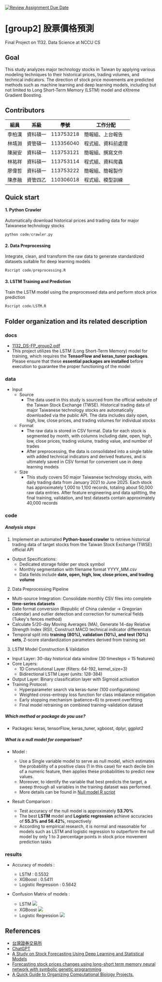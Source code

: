[![Review Assignment Due Date](https://classroom.github.com/assets/deadline-readme-button-22041afd0340ce965d47ae6ef1cefeee28c7c493a6346c4f15d667ab976d596c.svg)](https://classroom.github.com/a/HR2Xz9sU)

# [group2] 股票價格預測

Final Project on 1132. Data Science at NCCU CS

## Goal

This study analyzes major technology stocks in Taiwan by applying various modeling techniques to their historical prices, trading volumes, and technical indicators. The direction of stock price movements are predicted methods such as machine learning and deep learning models, including but not limited to Long Short-Term Memory (LSTM) model and eXtreme Gradient Boosting.

## Contributors

| 組員   | 系級     | 學號      | 工作分配           |
| ------ | -------- | --------- | ------------------ |
| 李柏漢 | 資科碩一 | 113753218 | 簡報組、上台報告   |
| 林靖淵 | 資管碩一 | 113356040 | 程式組、資料前處理 |
| 陳昶安 | 資科碩一 | 113753121 | 簡報組、撰寫文件   |
| 林祐祥 | 資科碩一 | 113753114 | 程式組、資料爬蟲   |
| 廖偉哲 | 資科碩一 | 113753222 | 簡報組、簡報製作   |
| 陳彥融 | 資管四乙 | 110306018 | 程式組、模型訓練   |

## Quick start

#### 1. Python Crawler

Automatically download historical prices and trading data for major Taiwanese technology stocks

```Python
python code/crawler.py
```

#### 2. Data Preprocessing

Integrate, clean, and transform the raw data to generate standardized datasets suitable for deep learning models

```R
Rscript code/preprocessing.R
```

#### 3. LSTM Training and Prediction

Train the LSTM model using the preprocessed data and perform stock price prediction

```R
Rscript code/LSTM.R
```

## Folder organization and its related description

### docs

- [1132_DS-FP_group2.pdf](/docs/資料科學期末報告.pdf)
- This project utilizes the LSTM (Long Short-Term Memory) model for training, which requires the **TensorFlow and keras_tuner packages**. Please ensure that these **essential packages are installed** before execution to guarantee the proper functioning of the model

### data

- Input
  - Source
    - The data used in this study is sourced from the official website of the Taiwan Stock Exchange (TWSE). Historical trading data of major Taiwanese technology stocks are automatically downloaded via the public API. The data includes daily open, high, low, close prices, and trading volumes for individual stocks
  - Format
    - The raw data is stored in CSV format. Data for each stock is segmented by month, with columns including date, open, high, low, close prices, trading volume, trading value, and number of trades
    - After preprocessing, the data is consolidated into a single table with added technical indicators and derived features, and is ultimately saved in CSV format for convenient use in deep learning models
  - Size
    - This study covers 50 major Taiwanese technology stocks, with daily trading data from January 2021 to June 2025. Each stock has approximately 1,000 to 1,100 records, totaling about 50,000 raw data entries. After feature engineering and data splitting, the final training, validation, and test datasets contain approximately 40,000 records

### code

##### Analysis steps

1. Implement an automated **Python-based crawler** to retrieve historical trading data of target stocks from the Taiwan Stock Exchange (TWSE) official API

- Output Specifications:
  - Dedicated storage folder per stock symbol
  - Monthly segmentation with filename format YYYY_MM.csv
  - Data fields include **date, open, high, low, close prices, and trading volume**

2. Data Preprocessing Pipeline

- Multi-source Integration: Consolidate monthly CSV files into complete **time-series datasets**
- Date format conversion (Republic of China calendar → Gregorian calendar) and outlier detection and correction for numerical fields (Tukey's fences method)
- Calculate 5/20-day Moving Averages (MA), Generate 14-day Relative Strength Index (RSI), Construct MACD technical indicator differentials
- Temporal split into **training (80%), validation (10%), and test (10%) sets**, Z-score standardization parameters derived from training set

3. LSTM Model Construction & Validation

- Input Layer: 30-day historical data window (30 timesteps × 15 features)
- Core Layers:
  - 1D Convolutional Layer (filters: 64-192, kernel_size=3)
  - Bidirectional LSTM Layer (units: 128-384)
- Output Layer: Binary classification layer with Sigmoid activation
- Training Protocol:
  - Hyperparameter search via keras-tuner (100 configurations)
  - Weighted cross-entropy loss function for class imbalance mitigation
  - Early stopping mechanism (patience=6) to prevent overfitting
  - Final model retraining on combined training-validation dataset

##### Which method or package do you use?

- Packages: keras, tensorFlow, keras_tuner, xgboost, dplyr, ggplot2

##### What is a null model for comparison?

- Model :

  - Use a Single variable model to serve as null model, which estimates the probability of a positive class (1 in this case) for each decile bin of a numeric feature, then applies these probabilities to predict new values.
  - Moreover, to identify the variable that best predicts the target, a sweep through all variables in the training dataset was performed.
  - More details can be found in [Null model R script](/code/Null_model.R)

- Result Comparison :
  - Test accuracy of the null model is approximately **53.70%**
  - The best **LSTM** model and **Logistic regression** achieve accuracies of **55.3% and 56.42%**, respectively
  - According to empirical research, it is normal and reasonable for models such as LSTM and logistic regression to outperform the null model by only 1 to 3 percentage points in stock price movement prediction tasks

### results

- Accuracy of models :

  - LSTM : 0.5532
  - XGBoost : 0.5411
  - Logistic Regression : 0.5642

- Confusion Matrix of models :
  - LSTM
    ![](/results/images/CM_LSTM_0.png)
  - XGBoost
    ![](/results/images/CM_XGB_0.png)
  - Logistic Regression
    ![](/results/images/CM_LogR_0.png)

## References

- [台灣證券交易所](https://www.twse.com.tw/zh/index.html)
- [ChatGPT](https://chatgpt.com/)
- [A Study on Stock Forecasting Using Deep Learning and Statistical Models](https://arxiv.org/html/2402.06689v1)
- [Forecasting stock prices changes using long-short term memory neural network with symbolic genetic programming](https://www.nature.com/articles/s41598-023-50783-0)
- [A Quick Guide to Organizing Computational Biology Projects.](https://journals.plos.org/ploscompbiol/article?id=10.1371/journal.pcbi.1000424)

